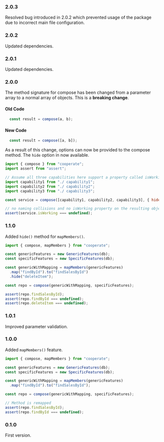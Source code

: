 ### 2.0.3

Resolved bug introduced in 2.0.2 which prevented usage of the package due to incorrect main file configuration.

### 2.0.2

Updated dependencies.

### 2.0.1

Updated dependencies.

### 2.0.0

The method signature for compose has been changed from a parameter array to a normal array of objects. This is a **breaking change**.

#### Old Code

```js
  const result = compose(a, b);
```

#### New Code

```js
  const result = compose([a, b]);
```

As a result of this change, options can now be provided to the compose method. The ```hide``` option in now available.

```js
import { compose } from "cooperate";
import assert from "assert";

// Assume all three capabilities here support a property called isWorking.
import capability1 from "./ capability1";
import capability2 from "./ capability2";
import capability3 from "./ capability3";

const service = compose([capability1, capability2, capability3], { hide: ["isWorking"] });

// no naming collisions and no isWorking property on the resulting object
assert(service.isWorking === undefined);
```


### 1.1.0

Added ```hide()``` method for ```mapMembers()```.

```js
import { compose, mapMembers } from "cooperate";

const genericFeatures = new GenericFeatures(db);
const specificFeatures = new SpecificFeatures(db);

const genericWithMapping = mapMembers(genericFeatures)
  .map("findById").to("findSalesById")
  .hide("deleteItem");

const repo = compose(genericWithMapping, specificFeatures);

assert(repo.findSalesById);
assert(repo.findById === undefined);
assert(repo.deleteItem === undefined);
```
### 1.0.1

Improved parameter validation.

### 1.0.0

Added ```mapMembers()``` feature.

```js
import { compose, mapMembers } from "cooperate";

const genericFeatures = new GenericFeatures(db);
const specificFeatures = new SpecificFeatures(db);

const genericWithMapping = mapMembers(genericFeatures)
  .map("findById").to("findSalesById");

const repo = compose(genericWithMapping, specificFeatures);

// Method is remapped
assert(repo.findSalesById);
assert(repo.findById === undefined);
```
### 0.1.0

First version.
